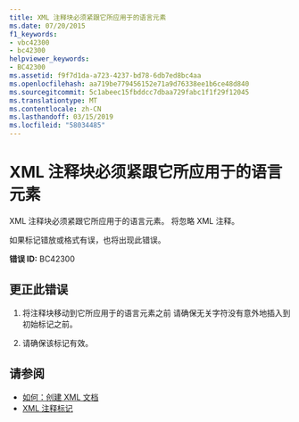 ```yaml
---
title: XML 注释块必须紧跟它所应用于的语言元素
ms.date: 07/20/2015
f1_keywords:
- vbc42300
- bc42300
helpviewer_keywords:
- BC42300
ms.assetid: f9f7d1da-a723-4237-bd78-6db7ed8bc4aa
ms.openlocfilehash: aa719be779456152e71a9d76338ee1b6ce48d840
ms.sourcegitcommit: 5c1abeec15fbddcc7dbaa729fabc1f1f29f12045
ms.translationtype: MT
ms.contentlocale: zh-CN
ms.lasthandoff: 03/15/2019
ms.locfileid: "58034485"
---
```

# <a name="xml-comment-block-must-immediately-precede-the-language-element-to-which-it-applies"></a>XML 注释块必须紧跟它所应用于的语言元素
XML 注释块必须紧跟它所应用于的语言元素。 将忽略 XML 注释。  
  
 如果标记错放或格式有误，也将出现此错误。  
  
 **错误 ID:** BC42300  
  
## <a name="to-correct-this-error"></a>更正此错误  
  
1.  将注释块移动到它所应用于的语言元素之前 请确保无关字符没有意外地插入到初始标记之前。  
  
2.  请确保该标记有效。  
  
## <a name="see-also"></a>请参阅

- [如何：创建 XML 文档](../../visual-basic/programming-guide/program-structure/how-to-create-xml-documentation.md)
- [XML 注释标记](../../visual-basic/language-reference/xmldoc/index.md)
